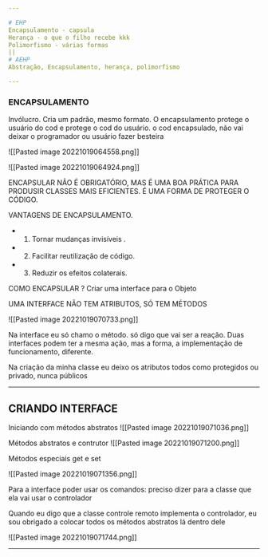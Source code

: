```yaml
---

# EHP
Encapsulamento - capsula
Herança - o que o filho recebe kkk
Polimorfismo - várias formas
||
# AEHP
Abstração, Encapsulamento, herança, polimorfismo

---
```


###  ENCAPSULAMENTO
Invólucro.
Cria um padrão, mesmo formato.
O encapsulamento protege o usuário do cod e protege o cod do usuário.
o cod encapsulado, não vai deixar o programador ou usuário fazer besteira

![[Pasted image 20221019064558.png]]

![[Pasted image 20221019064924.png]]


ENCAPSULAR NÃO É OBRIGATÓRIO, MAS É UMA BOA PRÁTICA PARA PRODUSIR CLASSES MAIS EFICIENTES. É UMA FORMA DE PROTEGER O CÓDIGO.


VANTAGENS DE ENCAPSULAMENTO.
- 1. Tornar mudanças invisíveis .
- 2. Facilitar reutilização de código.
- 3. Reduzir os efeitos colaterais.

COMO ENCAPSULAR ?
Criar uma interface para o Objeto

UMA INTERFACE NÃO TEM ATRIBUTOS, SÓ TEM MÉTODOS

![[Pasted image 20221019070733.png]]


Na interface eu só chamo o método. só digo que vai ser a reação.
Duas interfaces podem ter a mesma ação, mas a forma, a implementação de funcionamento, diferente.

Na criação da minha classe eu deixo os atributos todos como protegidos ou privado, nunca públicos


---

## CRIANDO INTERFACE

Iniciando com métodos abstratos
![[Pasted image 20221019071036.png]]


Métodos abstratos e contrutor
![[Pasted image 20221019071200.png]]

Métodos especiais get e set

![[Pasted image 20221019071356.png]]


Para a interface poder usar os comandos:
preciso dizer para a classe que ela vai usar o controlador

Quando eu digo que a classe controle remoto implementa o controlador, eu sou obrigado a colocar todos os métodos abstratos lá dentro dele

![[Pasted image 20221019071744.png]]



---













